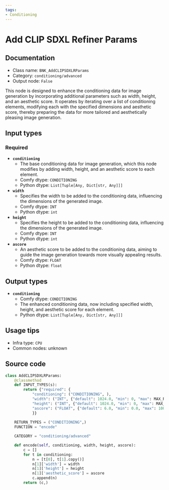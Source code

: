 ```yaml
---
tags:
- Conditioning
---
```


# Add CLIP SDXL Refiner Params
## Documentation
- Class name: `BNK_AddCLIPSDXLRParams`
- Category: `conditioning/advanced`
- Output node: `False`

This node is designed to enhance the conditioning data for image generation by incorporating additional parameters such as width, height, and an aesthetic score. It operates by iterating over a list of conditioning elements, modifying each with the specified dimensions and aesthetic score, thereby preparing the data for more tailored and aesthetically pleasing image generation.
## Input types
### Required
- **`conditioning`**
    - The base conditioning data for image generation, which this node modifies by adding width, height, and an aesthetic score to each element.
    - Comfy dtype: `CONDITIONING`
    - Python dtype: `List[Tuple[Any, Dict[str, Any]]]`
- **`width`**
    - Specifies the width to be added to the conditioning data, influencing the dimensions of the generated image.
    - Comfy dtype: `INT`
    - Python dtype: `int`
- **`height`**
    - Specifies the height to be added to the conditioning data, influencing the dimensions of the generated image.
    - Comfy dtype: `INT`
    - Python dtype: `int`
- **`ascore`**
    - An aesthetic score to be added to the conditioning data, aiming to guide the image generation towards more visually appealing results.
    - Comfy dtype: `FLOAT`
    - Python dtype: `float`
## Output types
- **`conditioning`**
    - Comfy dtype: `CONDITIONING`
    - The enhanced conditioning data, now including specified width, height, and aesthetic score for each element.
    - Python dtype: `List[Tuple[Any, Dict[str, Any]]]`
## Usage tips
- Infra type: `CPU`
- Common nodes: unknown


## Source code
```python
class AddCLIPSDXLRParams:
    @classmethod
    def INPUT_TYPES(s):
        return {"required": {
            "conditioning": ("CONDITIONING", ),
            "width": ("INT", {"default": 1024.0, "min": 0, "max": MAX_RESOLUTION}),
            "height": ("INT", {"default": 1024.0, "min": 0, "max": MAX_RESOLUTION}),
            "ascore": ("FLOAT", {"default": 6.0, "min": 0.0, "max": 1000.0, "step": 0.01}),
            }}
    
    RETURN_TYPES = ("CONDITIONING",)
    FUNCTION = "encode"

    CATEGORY = "conditioning/advanced"

    def encode(self, conditioning, width, height, ascore):
        c = []
        for t in conditioning:
            n = [t[0], t[1].copy()]
            n[1]['width'] = width
            n[1]['height'] = height
            n[1]['aesthetic_score'] = ascore
            c.append(n)
        return (c,)

```
